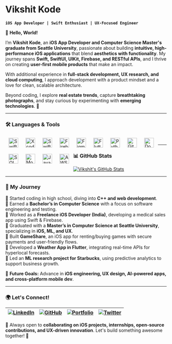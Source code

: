 # Vikshit Kode  

**`iOS App Developer | Swift Enthusiast | UX-Focused Engineer`**  

👋 **Hello, World!**  

I’m **Vikshit Kode**, an **iOS App Developer and Computer Science Master's graduate from Seattle University**, passionate about building **intuitive, high-performance iOS applications** that blend **aesthetics with functionality**. My journey spans **Swift, SwiftUI, UIKit, Firebase, and RESTful APIs**, and I thrive on creating **user-first mobile products** that make an impact.  

With additional experience in **full-stack development, UX research, and cloud computing**, I approach development with a product mindset and a love for clean, scalable architecture.  

Beyond coding, I explore **real estate trends**, capture **breathtaking photographs**, and stay curious by experimenting with **emerging technologies**. 🚀  

---

### 🛠 **Languages & Tools**  

<img align="left" alt="Swift" width="30px" style="padding:10px;" src="https://cdn.jsdelivr.net/gh/devicons/devicon/icons/swift/swift-original.svg"/>
<img align="left" alt="Xcode" width="30px" style="padding:10px;" src="https://cdn.jsdelivr.net/gh/devicons/devicon/icons/xcode/xcode-original.svg"/>
<img align="left" alt="SwiftUI" width="30px" style="padding:10px;" src="https://upload.wikimedia.org/wikipedia/commons/9/9d/SwiftUI_Logo.svg"/>
<img align="left" alt="Firebase" width="30px" style="padding:10px;" src="https://firebase.google.com/images/brand-guidelines/logo-logomark.png"/>
<img align="left" alt="Figma" width="30px" style="padding:10px;" src="https://cdn.jsdelivr.net/gh/devicons/devicon/icons/figma/figma-original.svg"/>
<img align="left" alt="Flutter" width="30px" style="padding:10px;" src="https://cdn.jsdelivr.net/gh/devicons/devicon/icons/flutter/flutter-original.svg"/>
<img align="left" alt="Python" width="30px" style="padding:10px;" src="https://cdn.jsdelivr.net/gh/devicons/devicon/icons/python/python-original.svg"/>
<img align="left" alt="GitHub" width="30px" style="padding:10px;" src="https://cdn.jsdelivr.net/gh/devicons/devicon/icons/github/github-original.svg"/>
<img align="left" alt="Docker" width="30px" style="padding:10px;" src="https://cdn.jsdelivr.net/gh/devicons/devicon/icons/docker/docker-original.svg"/>
<img align="left" alt="SQL" width="30px" style="padding:10px;" src="https://cdn.jsdelivr.net/gh/devicons/devicon/icons/mysql/mysql-original.svg"/>
<img align="left" alt="MongoDB" width="30px" style="padding:10px;" src="https://cdn.jsdelivr.net/gh/devicons/devicon/icons/mongodb/mongodb-original.svg"/>
<img align="left" alt="JavaScript" width="30px" style="padding:10px;" src="https://cdn.jsdelivr.net/gh/devicons/devicon/icons/javascript/javascript-original.svg"/>
<img align="left" alt="AWS" width="30px" style="padding:10px;" src="https://upload.wikimedia.org/wikipedia/commons/9/93/Amazon_Web_Services_Logo.svg"/>
<br />

---

### 📊 **GitHub Stats**  

<a href="https://github.com/vikshitkode">
  <img src="https://github-readme-stats.vercel.app/api?username=vikshitkode&show_icons=true&theme=radical" alt="Vikshit's GitHub Stats"/>
</a>

---

### 📌 **My Journey**  

🔹 Started coding in high school, diving into **C++ and web development**.  
🔹 Earned a **Bachelor’s in Computer Science** with a focus on software engineering and testing.  
🔹 Worked as a **Freelance iOS Developer (India)**, developing a medical sales app using Swift & Firebase.  
🔹 Graduated with a **Master’s in Computer Science at Seattle University**, specializing in **iOS, ML, and UX**.  
🔹 Built **GameShare**, an iOS app for renting/buying games with secure payments and user-friendly flows.  
🔹 Developed a **Weather App in Flutter**, integrating real-time APIs for hyperlocal forecasts.  
🔹 Led an **ML research project for Starbucks**, using predictive analytics to support business growth.  

🚀 **Future Goals:** Advance in **iOS engineering, UX design, AI-powered apps, and cross-platform mobile dev**.  

---

### 🌍 **Let's Connect!**  

| [![LinkedIn](https://img.shields.io/badge/LinkedIn-0077B5?style=for-the-badge&logo=linkedin&logoColor=white)](https://www.linkedin.com/in/vikshitkode/) | [![GitHub](https://img.shields.io/badge/GitHub-181717?style=for-the-badge&logo=github&logoColor=white)](https://github.com/vikshitkode) | [![Portfolio](https://img.shields.io/badge/Portfolio-000?style=for-the-badge&logo=vercel&logoColor=white)](https://unrivaled-sawine-5c1fc4.netlify.app/) | [![Twitter](https://img.shields.io/badge/Twitter-1DA1F2?style=for-the-badge&logo=twitter&logoColor=white)](https://x.com/KodeSaiVikshit) |  
|---|---|---|---|  

💬 Always open to **collaborating on iOS projects, internships, open-source contributions, and UX-driven innovation**. Let's build something awesome together! 🚀  
